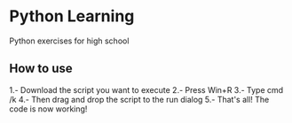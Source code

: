 # Python Learning
 Python exercises for high school

## How to use
1.- Download the script you want to execute
2.- Press Win+R
3.- Type cmd /k
4.- Then drag and drop the script to the run dialog
5.- That's all! The code is now working!